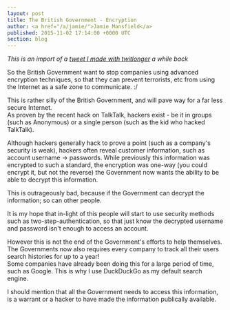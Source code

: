 ```yaml
---
layout: post
title: The British Government - Encryption
author: <a href="/a/jamie/">Jamie Mansfield</a>
published: 2015-11-02 17:14:00 +0000 UTC
section: blog
---
```

*This is an import of a [tweet I made with twitlonger] a while back*

<p>So the British Government want to stop companies using advanced encryption techniques, so that they can prevent terrorists, etc from using the Internet as a safe zone to communicate. :/</p>

<p>This is rather silly of the British Government, and will pave way for a far less secure Internet. <br />
As proven by the recent hack on TalkTalk, hackers exist - be it in groups (such as Anonymous) or a single person (such as the kid who hacked TalkTalk). </p>

<p>Although hackers generally hack to prove a point (such as a company's security is weak), hackers often reveal customer information, such as account username -> passwords. While previously this information was encrypted to such a standard, the encryption was one-way (you could encrypt it, but not the reverse) the Government now wants the ability to be able to decrypt this information.</p>

<p>This is outrageously bad, because if the Government can decrypt the information; so can other people.</p>

<p>It is my hope that in-light of this people will start to use security methods such as two-step-authentication, so that just know the decrypted username and password isn't enough to access an account.</p>

<p>However this is not the end of the Government's efforts to help themselves. The Governments now also requires every company to track all their users search histories for up to a year! <br />
Some companies have already been doing this for a large period of time, such as Google. This is why I use DuckDuckGo as my default search engine.</p>

<p>I should mention that all the Government needs to access this information, is a warrant or a hacker to have made the information publically available.</p>

[tweet I made with twitlonger]: https://www.twitlonger.com/show/n_1snpd38
